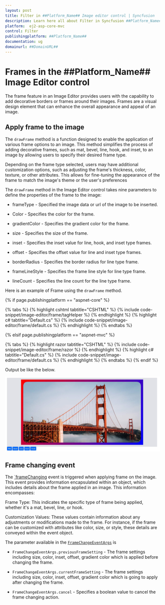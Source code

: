 ```yaml
---
layout: post
title: Filter in ##Platform_Name## Image editor control | Syncfusion
description: Learn here all about Filter in Syncfusion ##Platform_Name## Image editor control of Syncfusion Essential JS 2 and more.
platform:  ej2-asp-core-mvc
control: Filter 
publishingplatform: ##Platform_Name##
documentation: ug
domainurl: ##DomainURL##
---
```


# Frames in the ##Platform_Name## Image Editor control

The frame feature in an Image Editor provides users with the capability to add decorative borders or frames around their images. Frames are a visual design element that can enhance the overall appearance and appeal of an image.

## Apply frame to the image

The `drawFrame` method is a function designed to enable the application of various frame options to an image. This method simplifies the process of adding decorative frames, such as mat, bevel, line, hook, and inset, to an image by allowing users to specify their desired frame type.

Depending on the frame type selected, users may have additional customization options, such as adjusting the frame's thickness, color, texture, or other attributes. This allows for fine-tuning the appearance of the frame to match the image's theme or the user's preferences

The `drawFrame` method in the Image Editor control takes nine parameters to define the properties of the frame to the image:

* frameType - Specified the image data or url of the image to be inserted.

* Color - Specifies the color for the frame.

* gradientColor - Specifies the gradient color for the frame.

* size - Specifies the size of the frame.

* inset - Specifies the inset value for line, hook, and inset type frames.

* offset - Specifies the offset value for line and inset type frames.

* borderRadius - Specifies the border radius for line type frame.

* frameLineStyle - Specifies the frame line style for line type frame.

* lineCount - Specifies the line count for the line type frame. 

Here is an example of Frame using the `drawFrame` method.

{% if page.publishingplatform == "aspnet-core" %}

{% tabs %}
{% highlight cshtml tabtitle="CSHTML" %}
{% include code-snippet/image-editor/frame/tagHelper %}
{% endhighlight %}
{% highlight c# tabtitle="Default.cs" %}
{% include code-snippet/image-editor/frame/default.cs %}
{% endhighlight %}
{% endtabs %}

{% elsif page.publishingplatform == "aspnet-mvc" %}

{% tabs %}
{% highlight razor tabtitle="CSHTML" %}
{% include code-snippet/image-editor/frame/razor %}
{% endhighlight %}
{% highlight c# tabtitle="Default.cs" %}
{% include code-snippet/image-editor/frame/default.cs %}
{% endhighlight %}
{% endtabs %}
{% endif %}

Output be like the below.

![ImageEditor Sample](images/image-editor-frame.jpg)


## Frame changing event

The [`frameChanging](https://help.syncfusion.com/cr/aspnetmvc-js2/Syncfusion.EJ2.ImageEditor.ImageEditor.html#Syncfusion_EJ2_ImageEditor_ImageEditor_FrameChange) event is triggered when applying frame on the image. This event provides information encapsulated within an object, which includes details about the frame applied in an image. This information encompasses:

Frame Type: This indicates the specific type of frame being applied, whether it's a mat, bevel, line, or hook.

Customization Values: These values contain information about any adjustments or modifications made to the frame. For instance, if the frame can be customized with attributes like color, size, or style, these details are conveyed within the event object.

The parameter available in the [`FrameChangeEventArgs`](https://help.syncfusion.com/cr/aspnetmvc-js2/Syncfusion.EJ2.ImageEditor.ImageEditor.html#Syncfusion_EJ2_ImageEditor_ImageEditor_FrameChange) is

* `FrameChangeEventArgs.previousFrameSetting` - The frame settings including size, color, inset, offset, gradient color which is applied before changing the frame.

* `FrameChangeEventArgs.currentFrameSetting` - The frame settings including size, color, inset, offset, gradient color which is going to apply after changing the frame.

* `FrameChangeEventArgs.cancel` - Specifies a boolean value to cancel the frame changing action.  
